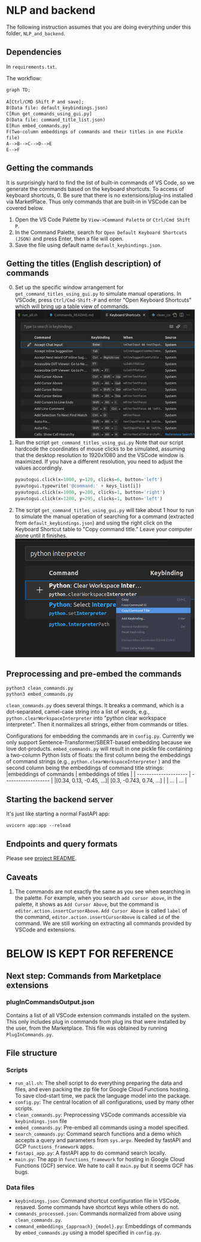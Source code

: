 # NLP and backend 

The following instruction assumes that you are doing everything under this folder, `NLP_and_backend`. 

## Dependencies

In `requirements.txt`. 

The workflow: 

```mermaid
graph TD; 

A[Ctrl/CMD Shift P and save];
B(Data file: default_keybindings.json) 
C[Run get_commands_using_gui.py]
D(Data file: command_title_list.json)
E[Run embed_commands.py]
F(Two-column embeddings of commands and their titles in one Pickle file) 
A-->B-->C-->D-->E
E-->F
```




## Getting the commands

It is surprisingly hard to find the list of built-in commands of VS Code, so we generate the commands based on the keyboard shortcuts. To access of keyboard shortcuts, 
0. Be sure that there is no extensions/plug-ins installed via MarketPlace. Thus only commands that are built-in in VSCode can be covered below. 
1. Open the VS Code Palette by `View->Command Palette` or `Ctrl/Cmd Shift P`.
2. In the Command Palette, search for `Open Default Keyboard Shortcuts (JSON)` and press Enter, then a file will open.
4. Save the file using default name `default_keybindings.json`.

## Getting the titles (English description) of commands
0. Set up the specific window arrangement for `get_command_titles_using_gui.py` to simulate manual operations. In VSCode, press `Ctrl/Cmd-Shift-P` and enter "Open Keyboard Shortcuts" which will bring up a table view of commands. 
   ![keyboard shortcuts window](./screenshots/keyboard_shortcuts.png)
1. Run the script `get_command_titles_using_gui.py` Note that our script hardcode the coordinates of mouse clicks to be simulated, assuming that the desktop resolution to 1920x1080 and the VSCode window is maximized. If you have a different resolution, you need to adjust the values accordingly. 
   ```python
   pyautogui.click(x=1000, y=120, clicks=6, button='left')
   pyautogui.typewrite('@command:' + keys_list[i])
   pyautogui.click(x=1000, y=200, clicks=1, button='right')
   pyautogui.click(x=1200, y=295, clicks=1, button='left')
   ```
2. The script `get_command_titles_using_gui.py` will take about 1 hour to run to simulate the manual operation of searching for a command (extracted from `default_keybindings.json`) and using the right click on the Keyboard Shortcut table to "Copy command title." Leave your computer alone until it finishes. 
    ![copy command title](./screenshots/copy_command_title.png)

## Preprocessing and pre-embed the commands 

```shell
python3 clean_commands.py
python3 embed_commands.py
```

`clean_commands.py` does several things. It breaks a command, which is a dot-separated, camel-case string into a list of words, e.g., `python.clearWorkspaceInterpreter` into "python clear workspace interpreter". 
Then it normalizes all strings, either from commands or titles. 

Configurations for embedding the commands are in `config.py`. Currently we only support Sentence-Transformer/SBERT-based embedding because we love dot-products. 
`embed_commands.py` will result in one pickle file containing a two-column Python lists of floats: the first column being the embeddings of command strings (e.g., `python.clearWorkspaceInterpreter` ) and the second column being the embeddings of command title strings: 
|embeddings of commands | embeddings of titles | 
| --------------------- | ------------------- | 
|[0.34, 0.13, -0.45, ...]| [0.3, -0.743, 0.74, ...] | 
| ... | ... | 

## Starting the backend server

It's just like starting a normal FastAPI app: 

```shell
uvicorn app:app --reload
```

## Endpoints and query formats

Please see [project README](../README.md#nlp-and-backend). 

## Caveats

1. The commands are not exactly the same as you see when searching in the palette. For example, when you search `add cursor above`, in the palette, it shows as `Add Cursor Above`, but the command is `editor.action.insertCursorAbove`. `Add Cursor Above` is called `label` of the command, `editor.action.insertCursorAbove` is called `id` of the command. We are still working on extracting all commands provided by VSCode and extensions. 

# BELOW IS KEPT FOR REFERENCE

## Next step: Commands from Marketplace extensions

### plugInCommandsOutput.json
Contains a list of all VSCode extension commands installed on the system. This only includes plug in commands from plug ins that were installed by the user, from the Marketplace. This file was obtained by running `PlugInCommands.py`.

## File structure

### Scripts

* `run_all.sh`: The shell script to do everything preparing the data and files, and even packing the zip file for Google Cloud Functions hosting. To save clod-start time, we pack the language model into the package. 
* `config.py`: The central location of all configurations, used by many other scripts. 
* `clean_commands.py`: Preprocessing VSCode commands accessible via `keybindings.json` file
* `embed_commands.py`: Pre-embed all commands using a model specified.
* `search_commands.py`: Command search functions and a demo which accepts a query and parameters from `sys.argv`. Needed by fastAPI and GCP `functions_framework` apps. 
* `fastapi_app.py`: A fastAPI app to do command search locally. 
* `main.py`: The app in `functions_framework` for hosting in Google Cloud Functions (GCF) service. We hate to call it `main.py` but it seems GCF has bugs. 

### Data files
* `keybindings.json`: Command shortcut configuration file in VSCode, resaved. Some commands have shortcut keys while others do not. 
* `commands_processed.json`: Commands normalized from above using `clean_commands.py`. 
* `command_embeddings_{approach}_{model}.py`: Embeddings of commands by `embed_commands.py` using a model specified in `config.py`.
